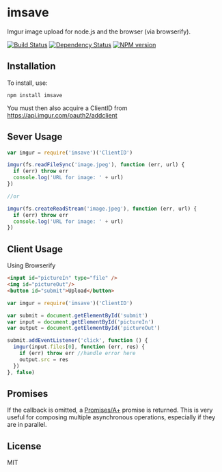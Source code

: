# imsave

Imgur image upload for node.js and the browser (via browserify).

[![Build Status](https://travis-ci.org/ForbesLindesay/imsave.png?branch=master)](https://travis-ci.org/ForbesLindesay/imsave)
[![Dependency Status](https://img.shields.io/david/ForbesLindesay/imsave.svg)](https://david-dm.org/ForbesLindesay/imsave)
[![NPM version](https://img.shields.io/npm/v/imsave.svg)](https://www.npmjs.com/package/imsave)

## Installation

To install, use:

    npm install imsave

You must then also acquire a ClientID from https://api.imgur.com/oauth2/addclient

## Sever Usage

```js
var imgur = require('imsave')('ClientID')

imgur(fs.readFileSync('image.jpeg'), function (err, url) {
  if (err) throw err
  console.log('URL for image: ' + url)
})

//or

imgur(fs.createReadStream('image.jpeg'), function (err, url) {
  if (err) throw err
  console.log('URL for image: ' + url)
})
```

## Client Usage

Using Browserify

```html
<input id="pictureIn" type="file" />
<img id="pictureOut"/>
<button id="submit">Upload</button>
```

```js
var imgur = require('imsave')('ClientID')

var submit = document.getElementById('submit')
var input = document.getElementById('pictureIn')
var output = document.getElementById('pictureOut')

submit.addEventListener('click', function () {
  imgur(input.files[0], function (err, res) {
    if (err) throw err //handle error here
    output.src = res
  })
}, false)
```

## Promises

If the callback is omitted, a [Promises/A+](http://promises-aplus.github.io/promises-spec/) promise is returned.  This is very useful for composing multiple asynchronous operations, especially if they are in parallel.

## License

  MIT